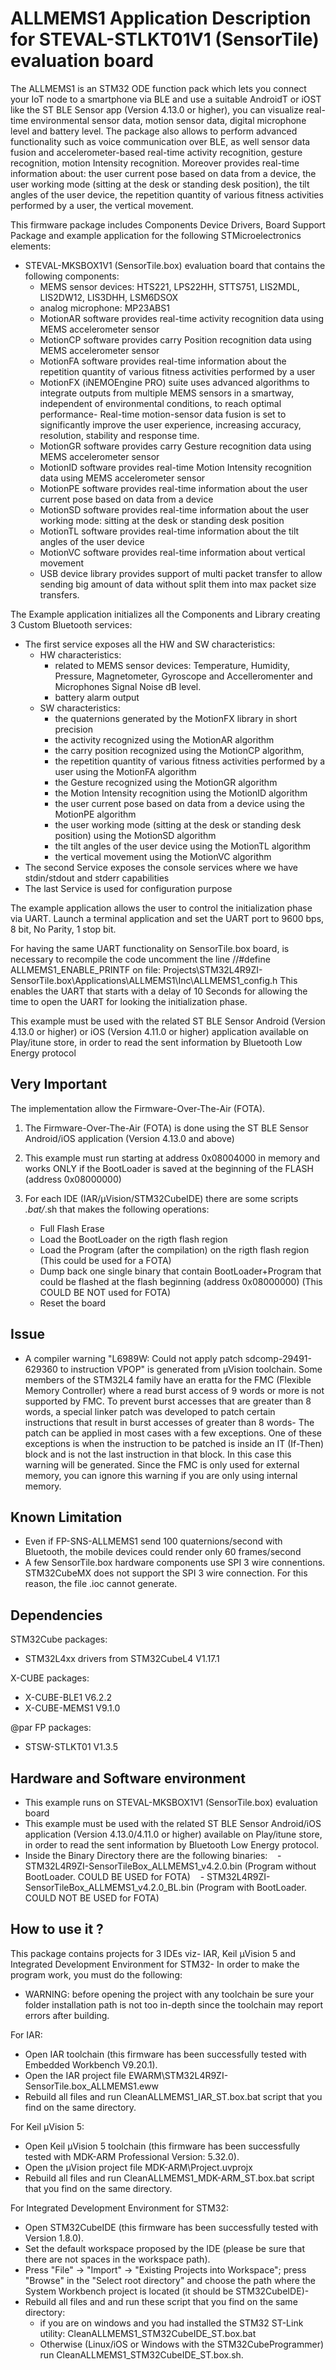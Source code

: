 # ALLMEMS1 Application Description for STEVAL-STLKT01V1 (SensorTile) evaluation board

The ALLMEMS1 is an STM32 ODE function pack which lets you connect your IoT node to a smartphone via BLE and use a suitable AndroidT or iOST like the ST BLE Sensor app (Version 4.13.0 or higher),
you can visualize real-time environmental sensor data, motion sensor data, digital microphone level and battery level.
The package also allows to perform advanced functionality such as voice communication over BLE, as well sensor data fusion and accelerometer-based real-time activity recognition,
gesture recognition, motion Intensity recognition. Moreover provides real-time information about: the user current pose based on data from a device, the user working mode (sitting at the desk or standing desk position),
the tilt angles of the user device, the repetition quantity of various fitness activities performed by a user, the vertical movement. 
 
This firmware package includes Components Device Drivers, Board Support Package and example application for the following STMicroelectronics elements:
 - STEVAL-MKSBOX1V1 (SensorTile.box) evaluation board that contains the following components:
	- MEMS sensor devices: HTS221, LPS22HH, STTS751, LIS2MDL, LIS2DW12, LIS3DHH, LSM6DSOX
	- analog microphone: MP23ABS1
    - MotionAR software provides real-time activity recognition data using MEMS accelerometer sensor
    - MotionCP software provides carry Position recognition data using MEMS accelerometer sensor
    - MotionFA software provides real-time information about the repetition quantity of various fitness activities performed by a user
    - MotionFX (iNEMOEngine PRO) suite uses advanced algorithms to integrate outputs
      from multiple MEMS sensors in a smartway, independent of environmental conditions,
      to reach optimal performance- Real-time motion-sensor data fusion is set to significantly
      improve the user experience, increasing accuracy, resolution, stability and response time.
    - MotionGR software provides carry Gesture recognition data using MEMS accelerometer sensor
    - MotionID software provides real-time Motion Intensity recognition data using MEMS accelerometer sensor
    - MotionPE software provides real-time information about the user current pose based on data from a device
    - MotionSD software provides real-time information about the user working mode: sitting at the desk or standing desk position
    - MotionTL software provides real-time information about the tilt angles of the user device
    - MotionVC software provides real-time information about vertical movement
    - USB device library provides support of multi packet transfer to allow sending big amount of data without split 
      them into max packet size transfers.
 
The Example application initializes all the Components and Library creating 3 Custom Bluetooth services:
 - The first service exposes all the HW and SW characteristics:
   - HW characteristics:
       - related to MEMS sensor devices: Temperature, Humidity, Pressure, Magnetometer, Gyroscope and Accelleromenter and Microphones Signal Noise dB level.
       - battery alarm output
   - SW characteristics:
       - the quaternions generated by the MotionFX library in short precision
       - the activity recognized using the MotionAR algorithm
       - the carry position recognized using the MotionCP algorithm,
       - the repetition quantity of various fitness activities performed by a user using the MotionFA algorithm
       - the Gesture recognized using the MotionGR algorithm
       - the Motion Intensity recognition using the MotionID algorithm
       - the user current pose based on data from a device using the MotionPE algorithm
       - the user working mode (sitting at the desk or standing desk position) using the MotionSD algorithm
       - the tilt angles of the user device using the MotionTL algorithm
       - the vertical movement using the MotionVC algorithm
 - The second Service exposes the console services where we have stdin/stdout and stderr capabilities
 - The last Service is used for configuration purpose
 
The example application allows the user to control the initialization phase via UART.
Launch a terminal application and set the UART port to 9600 bps, 8 bit, No Parity, 1 stop bit.

For having the same UART functionality on SensorTile.box board, is necessary to recompile the code uncomment the line
  //#define ALLMEMS1_ENABLE_PRINTF
on file:
  Projects\STM32L4R9ZI-SensorTile.box\Applications\ALLMEMS1\Inc\ALLMEMS1_config.h
This enables the UART that starts with a delay of 10 Seconds for allowing the time to open the UART for looking the initialization phase.
 
This example must be used with the related ST BLE Sensor Android (Version 4.13.0 or higher) or iOS (Version 4.11.0 or higher) application available on Play/itune store,
in order to read the sent information by Bluetooth Low Energy protocol

## Very Important

The implementation allow the Firmware-Over-The-Air (FOTA).
 
 1) The Firmware-Over-The-Air (FOTA) is done using the ST BLE Sensor Android/iOS application (Version 4.13.0 and above)
 
 2) This example must run starting at address 0x08004000 in memory and works ONLY if the BootLoader 
 is saved at the beginning of the FLASH (address 0x08000000)
 
 3) For each IDE (IAR/µVision/STM32CubeIDE) there are some scripts *.bat/*.sh that makes the following operations:
    - Full Flash Erase
    - Load the BootLoader on the rigth flash region
    - Load the Program (after the compilation) on the rigth flash region (This could be used for a FOTA)
    - Dump back one single binary that contain BootLoader+Program that could be 
      flashed at the flash beginning (address 0x08000000) (This COULD BE NOT used for FOTA)
    - Reset the board
	
## Issue

- A compiler warning "L6989W: Could not apply patch sdcomp-29491-629360 to instruction VPOP" is generated from µVision toolchain.
  Some members of the STM32L4 family have an eratta for the FMC (Flexible Memory Controller) where a read burst access of 9 words or more is not supported by FMC.
  To prevent burst accesses that are greater than 8 words, a special linker patch was developed to patch certain instructions that result in burst accesses of greater
  than 8 words- The patch can be applied in most cases with a few exceptions.
  One of these exceptions is when the instruction to be patched is inside an IT (If-Then) block and is not the last instruction in that block.
  In this case this warning will be generated.
  Since the FMC is only used for external memory, you can ignore this warning if you are only using internal memory.

## Known Limitation
 
- Even if FP-SNS-ALLMEMS1 send 100 quaternions/second with Bluetooth, the mobile devices could render only 60 frames/second
- A few SensorTile.box hardware components use SPI 3 wire connentions.
  STM32CubeMX does not support the SPI 3 wire connection.
  For this reason, the file .ioc cannot generate.

## Dependencies

STM32Cube packages:
  - STM32L4xx drivers from STM32CubeL4 V1.17.1
  
X-CUBE packages:
  - X-CUBE-BLE1 V6.2.2
  - X-CUBE-MEMS1 V9.1.0
  
@par FP packages:
  - STSW-STLKT01 V1.3.5

## Hardware and Software environment

- This example runs on STEVAL-MKSBOX1V1 (SensorTile.box) evaluation board
- This example must be used with the related ST BLE Sensor Android/iOS application (Version 4.13.0/4.11.0 or higher) available on Play/itune store, in order to read the sent information by Bluetooth Low Energy protocol.
- Inside the Binary Directory there are the following binaries:
    - STM32L4R9ZI-SensorTileBox_ALLMEMS1_v4.2.0.bin    (Program without BootLoader. COULD BE USED     for FOTA)
    - STM32L4R9ZI-SensorTileBox_ALLMEMS1_v4.2.0_BL.bin (Program with BootLoader.    COULD NOT BE USED for FOTA)

## How to use it ?

This package contains projects for 3 IDEs viz- IAR, Keil µVision 5 and Integrated Development Environment for STM32- 
In order to make the  program work, you must do the following:
 - WARNING: before opening the project with any toolchain be sure your folder
   installation path is not too in-depth since the toolchain may report errors
   after building.

For IAR:
 - Open IAR toolchain (this firmware has been successfully tested with Embedded Workbench V9.20.1).
 - Open the IAR project file EWARM\STM32L4R9ZI-SensorTile.box_ALLMEMS1.eww
 - Rebuild all files and run CleanALLMEMS1_IAR_ST.box.bat script that you find on the same directory.

For Keil µVision 5:
 - Open Keil µVision 5 toolchain (this firmware has been successfully tested with MDK-ARM Professional Version: 5.32.0).
 - Open the µVision project file MDK-ARM\Project.uvprojx
 - Rebuild all files and run CleanALLMEMS1_MDK-ARM_ST.box.bat script that you find on the same directory.
 
For Integrated Development Environment for STM32:
 - Open STM32CubeIDE (this firmware has been successfully tested with Version 1.8.0).
 - Set the default workspace proposed by the IDE (please be sure that there are not spaces in the workspace path).
 - Press "File" -> "Import" -> "Existing Projects into Workspace"; press "Browse" in the "Select root directory" and choose the path where the System
   Workbench project is located (it should be STM32CubeIDE)- 
 - Rebuild all files and and run these script that you find on the same directory:
   - if you are on windows and you had installed the STM32 ST-Link utility: CleanALLMEMS1_STM32CubeIDE_ST.box.bat
   - Otherwise (Linux/iOS or Windows with the STM32CubeProgrammer) run CleanALLMEMS1_STM32CubeIDE_ST.box.sh.
   
